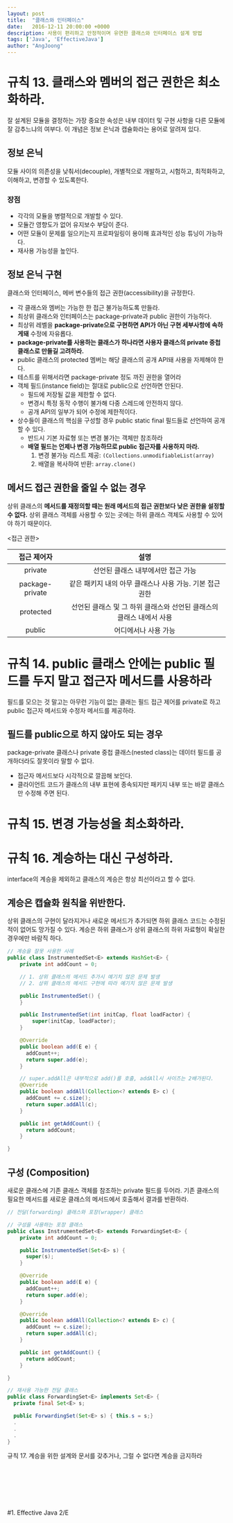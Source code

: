 ```yaml
---
layout: post
title:  "클래스와 인터페이스"
date:   2016-12-11 20:00:00 +0000
description: 사용이 편리하고 안정적이며 유연한 클래스와 인터페이스 설계 방법
tags: ['Java', 'EffectiveJava']
author: "AngJoong"
---
```


# 규칙 13. 클래스와 멤버의 접근 권한은 최소화하라.
잘 설계된 모듈을 결정하는 가장 중요한 속성은 내부 데이터 및 구현 사항을 다른 모듈에 잘 감추느냐의 여부다. 이 개념은 정보 은닉과 캡슐화라는 용어로 알려져 있다.  

## 정보 은닉
모듈 사이의 의존성을 낮춰서(decouple), 개별적으로 개발하고, 시험하고, 최적화하고, 이해하고, 변경할 수 있도록한다.  

### 장점
 * 각각의 모듈을 병렬적으로 개발할 수 있다.
 * 모듈간 영향도가 없어 유지보수 부담이 준다.
 * 어떤 모듈이 문제를 일으키는지 프로파일링이 용이해 효과적인 성능 튜닝이 가능하다.
 * 재사용 가능성을 높인다.

## 정보 은닉 구현
클래스와 인터페이스, 메버 변수들의 접근 권한(accessibility)을 규정한다.
* 각 클래스와 멤버는 가능한 한 접근 불가능하도록 만들라.
* 최상위 클래스와 인터페이스는 package-private과 public 권한이 가능하다.
* 최상위 레벨을 **package-private으로 구현하면 API가 아닌 구현 세부사항에 속하게돼** 수정에 자유롭다.
* **package-private를 사용하는 클래스가 하나라면 사용자 클래스의 private 중첩 클래스로 만들길 고려하라.**
* public 클래스의 protected 멤버는 해당 클래스의 공개 API돼 사용을 자제해야 한다.
* 테스트를 위해서라면 package-private 정도 까진 권한을 열어라
* 객체 필드(instance field)는 절대로 public으로 선언하면 안된다.
  * 필드에 저장될 값을 제한할 수 없다.
  * 변경시 특정 동작 수행이 불가해 다중 스레드에 안전하지 않다.
  * 공개 API의 일부가 되어 수정에 제한적이다.
* 상수들이 클래스의 핵심을 구성할 경우 public static final 필드들로 선언하여 공개 할 수 있다.
  * 반드시 기본 자료형 또는 변경 불가는 객체만 참조하라
  * **배열 필드는 언제나 변경 가능하므로 public 접근자를 사용하지 마라.**
    1. 변경 불가능 리스트 제공: `(Collections.unmodifiableList(array)`
    2. 배열을 복사하여 반환: `array.clone()`

## 메서드 접근 권한을 줄일 수 없는 경우
상위 클래스의 **메서드를 재정의할 때는 원래 메서드의 접근 권한보다 낮은 권한을 설정할 수 없다.** 상위 클래스 객체를 사용할 수 있는 곳에는 하위 클래스 객체도 사용할 수 있어야 하기 때문이다.

&lt;접근 권한>  

| 접근 제어자 | 설명 |
|:---:|:---:|
|private|선언된 클래스 내부에서만 접근 가능|
|package-private|같은 패키지 내의 아무 클래스나 사용 가능. 기본 접근 권한|
|protected|선언된 클래스 및 그 하위 클래스와 선언된 클래스의 클래스 내에서 사용|
|public|어디에서나 사용 가능|

# 규칙 14. public 클래스 안에는 public 필드를 두지 말고 접근자 메서드를 사용하라
필드를 모으는 것 말고는 아무런 기능이 없는 클래는 필드 접근 제어를 private로 하고 public 접근자 메서드와 수정자 메서드를 제공하라.

## 필드를 public으로 하지 않아도 되는 경우
package-private 클래스나 private 중첩 클래스(nested class)는 데이터 필드를 공개하더라도 잘못이라 말할 수 없다.
* 접근자 메서드보다 시각적으로 깔끔해 보인다.
* 클라이언트 코드가 클래스의 내부 표현에 종속되지만 패키지 내부 또는 바깥 클래스만 수정해 주면 된다.  

# 규칙 15. 변경 가능성을 최소화하라.

# 규칙 16. 계승하는 대신 구성하라.
interface의 계승을 제외하고 클래스의 계승은 항상 최선이라고 할 수 없다.  

## 계승은 캡슐화 원칙을 위반한다.
상위 클래스의 구현이 달라지거나 새로운 메서드가 추가되면 하위 클래스 코드는 수정된 적이 없어도 망가질 수 있다. 계승은 하위 클래스가 상위 클래스의 하위 자료형이 확실한 경우에만 바람직 하다.

```java
// 계승을 잘못 사용한 사례
public class InstrumentedSet<E> extends HashSet<E> {
    private int addCount = 0;

    // 1. 상위 클래스의 메서드 추가시 예기치 않은 문제 발생
    // 2. 상위 클래스의 메서드 구현에 따라 예기치 않은 문제 발생

    public InstrumentedSet() {
    }

    public InstrumentedSet(int initCap, float loadFactor) {
        super(initCap, loadFactor);
    }

    @Override
    public boolean add(E e) {
      addCount++;
      return super.add(e);
    }

    // super.addAll은 내부적으로 add()를 호출, addAll시 사이즈는 2배가된다.
    @Override
    public boolean addAll(Collection<? extends E> c) {
      addCount += c.size();
      return super.addAll(c);
    }

    public int getAddCount() {
      return addCount;
    }

}
```

## 구성 (Composition)
새로운 클래스에 기존 클래스 객체를 참조하는 private 필드를 두어라. 기존 클래스의 필요한 메서드를 새로운 클래스의 메서드에서 호출해서 결과를 반환하라.

```java
// 전달(forwarding) 클래스와 포장(wrapper) 클래스

// 구성을 사용하는 포장 클래스
public class InstrumentedSet<E> extends ForwardingSet<E> {
    private int addCount = 0;

    public InstrumentedSet(Set<E> s) {
      super(s);
    }

    @Override
    public boolean add(E e) {
      addCount++;
      return super.add(e);
    }

    @Override
    public boolean addAll(Collection<? extends E> c) {
      addCount += c.size();
      return super.addAll(c);
    }

    public int getAddCount() {
      return addCount;
    }

}

// 재사용 가능한 전달 클래스
public class ForwardingSet<E> implements Set<E> {
  private final Set<E> s;

  public ForwardingSet(Set<E> s) { this.s = s;}
  .
  .
  .
}
```

규칙 17. 계승을 위한 설계와 문서를 갖추거나, 그럴 수 없다면 계승을 금지하라



<br>
<br>
<br>
<br>
<br>

\#1. Effective Java 2/E
